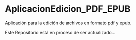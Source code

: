 # AplicacionEdicion_PDF_EPUB
Aplicación para la edición de archivos en formato pdf y epub.

Este Repositorio está en proceso de ser actualizado...
